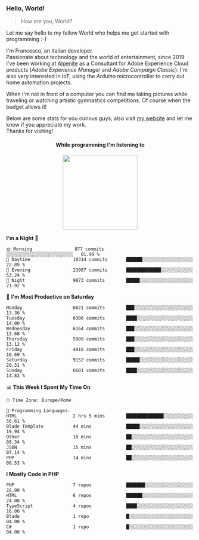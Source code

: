 ### Hello, World!

> How are you, World?

Let me say hello to my fellow World who helps me get started with programming :-)

I'm Francesco, an Italian developer.  
Passionate about technology and the world of entertainment, since 2019 I've been working at [Alpenite](https://www.alpenite.com) as a Consultant for Adobe Experience Cloud products (*Adobe Experience Manager* and *Adobe Campaign Classic*). I'm also very interested in IoT, using the *Arduino* microcontroller to carry out home automation projects.

When I'm not in front of a computer you can find me taking pictures while traveling or watching artistic gymnastics competitions. Of course when the budget allows it!

Below are some stats for you curious guys; also visit [my website](https://www.francescorega.eu) and let me know if you appreciate my work.  
Thanks for visiting!

<div align="center">
  <h4>While programming I'm listening to</h4>
  <a href="https://apps.francescorega.eu/now-playing/11147232609" target="_blank"><img src="https://apps.francescorega.eu/now-playing/11147232609" width="200"></a>
</div>

<!--START_SECTION:waka-->
**I'm a Night 🦉** 

```text
🌞 Morning                877 commits         ░░░░░░░░░░░░░░░░░░░░░░░░░   01.95 % 
🌆 Daytime                10314 commits       ██████░░░░░░░░░░░░░░░░░░░   22.89 % 
🌃 Evening                23987 commits       █████████████░░░░░░░░░░░░   53.24 % 
🌙 Night                  9873 commits        █████░░░░░░░░░░░░░░░░░░░░   21.92 % 
```
📅 **I'm Most Productive on Saturday** 

```text
Monday                   6021 commits        ███░░░░░░░░░░░░░░░░░░░░░░   13.36 % 
Tuesday                  6306 commits        ████░░░░░░░░░░░░░░░░░░░░░   14.00 % 
Wednesday                6164 commits        ███░░░░░░░░░░░░░░░░░░░░░░   13.68 % 
Thursday                 5909 commits        ███░░░░░░░░░░░░░░░░░░░░░░   13.12 % 
Friday                   4818 commits        ███░░░░░░░░░░░░░░░░░░░░░░   10.69 % 
Saturday                 9152 commits        █████░░░░░░░░░░░░░░░░░░░░   20.31 % 
Sunday                   6681 commits        ████░░░░░░░░░░░░░░░░░░░░░   14.83 % 
```


📊 **This Week I Spent My Time On** 

```text
🕑︎ Time Zone: Europe/Rome

💬 Programming Languages: 
HTML                     2 hrs 5 mins        ██████████████░░░░░░░░░░░   56.61 % 
Blade Template           44 mins             █████░░░░░░░░░░░░░░░░░░░░   19.94 % 
Other                    18 mins             ██░░░░░░░░░░░░░░░░░░░░░░░   08.34 % 
JSON                     15 mins             ██░░░░░░░░░░░░░░░░░░░░░░░   07.14 % 
PHP                      14 mins             ██░░░░░░░░░░░░░░░░░░░░░░░   06.53 % 
```

**I Mostly Code in PHP** 

```text
PHP                      7 repos             ███████░░░░░░░░░░░░░░░░░░   28.00 % 
HTML                     6 repos             ██████░░░░░░░░░░░░░░░░░░░   24.00 % 
TypeScript               4 repos             ████░░░░░░░░░░░░░░░░░░░░░   16.00 % 
Blade                    1 repo              █░░░░░░░░░░░░░░░░░░░░░░░░   04.00 % 
C#                       1 repo              █░░░░░░░░░░░░░░░░░░░░░░░░   04.00 % 
```




<!--END_SECTION:waka-->
